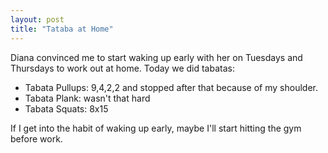 ```yaml
---
layout: post
title: "Tataba at Home"
---
```


Diana convinced me to start waking up early with her on Tuesdays and Thursdays to work out at home. Today we did tabatas:

- Tabata Pullups: 9,4,2,2 and stopped after that because of my shoulder.
- Tabata Plank: wasn't that hard
- Tabata Squats: 8x15

If I get into the habit of waking up early, maybe I'll start hitting the gym before work.

